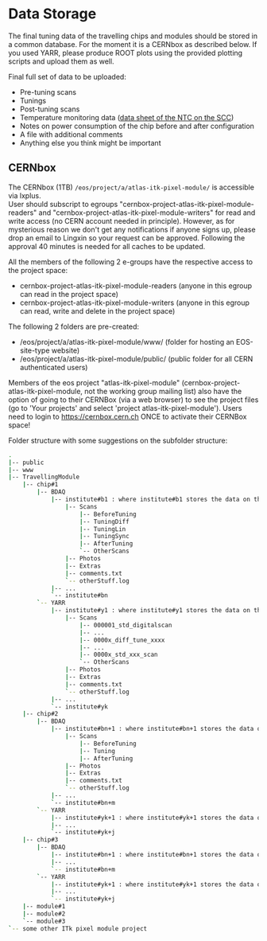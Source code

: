 Data Storage
============

The final tuning data of the travelling chips and modules should be stored in a common database. For the moment it is a CERNbox as described below.
If you used YARR, please produce ROOT plots using the provided plotting scripts and upload them as well.

Final full set of data to be uploaded:

- Pre-tuning scans
- Tunings
- Post-tuning scans
- Temperature monitoring data ([data sheet of the NTC on the SCC](https://www.mouser.de/datasheet/2/362/ktthermistor-3035.pdf))
- Notes on power consumption of the chip before and after configuration
- A file with additional comments
- Anything else you think might be important	

CERNbox
-------

The CERNbox (1TB) ```/eos/project/a/atlas-itk-pixel-module/``` is accessible via lxplus.  
User should subscript to egroups "cernbox-project-atlas-itk-pixel-module-readers" and "cernbox-project-atlas-itk-pixel-module-writers"
for read and write access (no CERN account needed in principle). However, as for mysterious reason we don't get any notifications if anyone signs up,
please drop an email to Lingxin so your request can be approved. Following the approval 40 minutes is needed for all caches to be updated.


All the members of the following 2 e-groups have the respective access to the project space:

- cernbox-project-atlas-itk-pixel-module-readers (anyone in this egroup can read in the project space)
- cernbox-project-atlas-itk-pixel-module-writers (anyone in this egroup can read, write and delete in the project space)
 
The following 2 folders are pre-created:

- /eos/project/a/atlas-itk-pixel-module/www/ (folder for hosting an EOS-site-type website)
- /eos/project/a/atlas-itk-pixel-module/public/ (public folder for all CERN authenticated users)
 
Members of the eos project "atlas-itk-pixel-module" (cernbox-project-atlas-itk-pixel-module, not the working group mailing list) also have the option of going to their CERNBox (via a web browser) to see the project files
(go to 'Your projects' and select 'project atlas-itk-pixel-module'). Users need to login to <https://cernbox.cern.ch> ONCE to activate their CERNBox space!

Folder structure with some suggestions on the subfolder structure:

```bash
.
|-- public
|-- www
|-- TravellingModule 
    |-- chip#1
		|-- BDAQ
			|-- institute#b1 : where institute#b1 stores the data on this chip
				|-- Scans
					|-- BeforeTuning
					|-- TuningDiff
					|-- TuningLin
					|-- TuningSync
					|-- AfterTuning
					`-- OtherScans
				|-- Photos
				|-- Extras
				|-- comments.txt
				`-- otherStuff.log
			|-- ...
			`-- institute#bn
		`-- YARR
			|-- institute#y1 : where institute#y1 stores the data on this chip
				|-- Scans
					|-- 000001_std_digitalscan
					|-- ...
					|-- 0000x_diff_tune_xxxx
					|-- ...
					|-- 0000x_std_xxx_scan
					`-- OtherScans
				|-- Photos
				|-- Extras
				|-- comments.txt
				`-- otherStuff.log
			|-- ...
			`-- institute#yk
    |-- chip#2
		|-- BDAQ
			|-- institute#bn+1 : where institute#bn+1 stores the data on this chip
				|-- Scans
					|-- BeforeTuning
					|-- Tuning
					|-- AfterTuning
				|-- Photos
				|-- Extras
				|-- comments.txt
				`-- otherStuff.log
			|-- ...
			`-- institute#bn+m
		`-- YARR
			|-- institute#yk+1 : where institute#yk+1 stores the data on this chip
			|-- ...
			`-- institute#yk+j
    |-- chip#3
		|-- BDAQ
			|-- institute#bn+1 : where institute#bn+1 stores the data on this chip
			|-- ...
			`-- institute#bn+m
		`-- YARR
			|-- institute#yk+1 : where institute#yk+1 stores the data on this chip
			|-- ...
			`-- institute#yk+j
    |-- module#1
    |-- module#2 
    `-- module#3 
`-- some other ITk pixel module project
```

